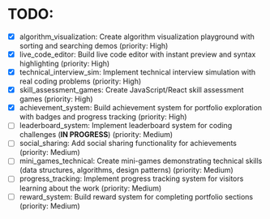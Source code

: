 # TODO:

- [x] algorithm_visualization: Create algorithm visualization playground with sorting and searching demos (priority: High)
- [x] live_code_editor: Build live code editor with instant preview and syntax highlighting (priority: High)
- [x] technical_interview_sim: Implement technical interview simulation with real coding problems (priority: High)
- [x] skill_assessment_games: Create JavaScript/React skill assessment games (priority: High)
- [x] achievement_system: Build achievement system for portfolio exploration with badges and progress tracking (priority: High)
- [ ] leaderboard_system: Implement leaderboard system for coding challenges (**IN PROGRESS**) (priority: Medium)
- [ ] social_sharing: Add social sharing functionality for achievements (priority: Medium)
- [ ] mini_games_technical: Create mini-games demonstrating technical skills (data structures, algorithms, design patterns) (priority: Medium)
- [ ] progress_tracking: Implement progress tracking system for visitors learning about the work (priority: Medium)
- [ ] reward_system: Build reward system for completing portfolio sections (priority: Medium)

